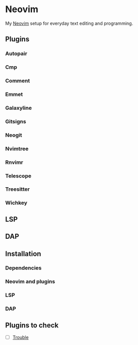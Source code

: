 # Neovim

My [Neovim]() setup for everyday text editing and programming.

## Plugins

### Autopair

### Cmp

### Comment

### Emmet

### Galaxyline

### Gitsigns

### Neogit

### Nvimtree

### Rnvimr

### Telescope

### Treesitter

### Wichkey

## LSP

## DAP

## Installation

### Dependencies

### Neovim and plugins

### LSP

### DAP

## Plugins to check

- [ ] [Trouble](https://github.com/folke/trouble.nvim)
